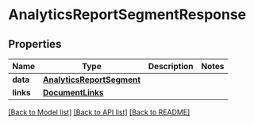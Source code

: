 # AnalyticsReportSegmentResponse

## Properties
Name | Type | Description | Notes
------------ | ------------- | ------------- | -------------
**data** | [**AnalyticsReportSegment**](AnalyticsReportSegment.md) |  | 
**links** | [**DocumentLinks**](DocumentLinks.md) |  | 

[[Back to Model list]](../README.md#documentation-for-models) [[Back to API list]](../README.md#documentation-for-api-endpoints) [[Back to README]](../README.md)


